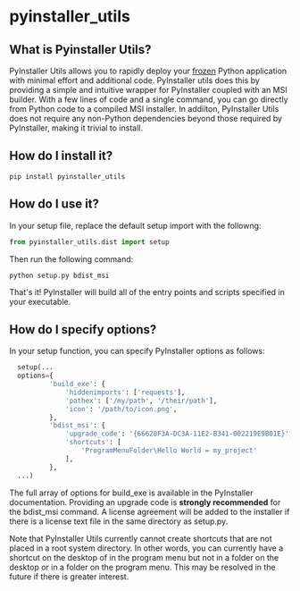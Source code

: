 # pyinstaller_utils
## What is Pyinstaller Utils?

PyInstaller Utils allows you to rapidly deploy your [frozen](http://docs.python-guide.org/en/latest/shipping/freezing/)
Python application with minimal effort and additional code. PyInstaller utils does this by providing a simple and
intuitive wrapper for PyInstaller coupled with an MSI builder. With a few lines of code and a single command, you can
go directly from Python code to a compiled MSI installer. In addiiton, PyInstaller Utils does not require any 
non-Python dependencies beyond those required by PyInstaller, making it trivial to install.

## How do I install it?

    pip install pyinstaller_utils

## How do I use it?

In your setup file, replace the default setup import with the followng:

```python
from pyinstaller_utils.dist import setup
```

Then run the following command:

    python setup.py bdist_msi

That's it! PyInstaller will build all of the entry points and scripts specified in your executable.

## How do I specify options?

In your setup function, you can specify PyInstaller options as follows:

```python
  setup(...
  options={
          'build_exe': {
              'hiddenimports': ['requests'],
              'pathex': ['/my/path', '/their/path'],
              'icon': '/path/to/icon.png',
          },
          'bdist_msi': {
              'upgrade_code': '{66620F3A-DC3A-11E2-B341-002219E9B01E}',
              'shortcuts': [
                  'ProgramMenuFolder\Hello World = my_project'
              ],
          },
  ...)
```
The full array of options for build_exe is available in the PyInstaller documentation. Providing an upgrade code is
**strongly recommended** for the bdist_msi command. A license agreement will be added to the installer if there is 
a license text file in the same directory as setup.py.

Note that PyInstaller Utils currently cannot create shortcuts that are not placed in a root system directory. In other 
words, you can currently have a shortcut on the desktop of in the program menu but not in a folder on the desktop or in 
a folder on the program menu. This may be resolved in the future if there is greater interest.
